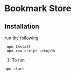 # Bookmark Store

## Installation
run the following
 ```
  npm Install
  npm run-script setupDb
```
1. To run
```
npm start
```
